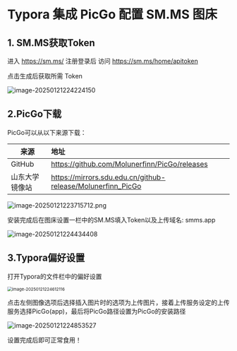 # Typora 集成 PicGo 配置 SM.MS 图床

## 1. SM.MS获取Token

进入 https://sm.ms/ 注册登录后 访问 https://sm.ms/home/apitoken

点击生成后获取所需 Token

![image-20250121224224150](https://s2.loli.net/2025/01/21/k8goGQs3DPcdTqJ.png)

## 2.PicGo下载

PicGo可以从以下来源下载：

| 来源        | 地址                                                        |
| -------------- | :---------------------------------------------------------- |
| GitHub         | https://github.com/Molunerfinn/PicGo/releases               |
| 山东大学镜像站 | https://mirrors.sdu.edu.cn/github-release/Molunerfinn_PicGo |

![image-20250121223715712.png](https://s2.loli.net/2025/01/21/zeEZXH2MSULDIBT.png)

安装完成后在图床设置一栏中的SM.MS填入Token以及上传域名: smms.app

![image-20250121224434408](https://s2.loli.net/2025/01/21/CsefZOHu97AYqPn.png)

## 3.Typora偏好设置

打开Typora的文件栏中的偏好设置

<img src="https://s2.loli.net/2025/01/21/7cCSnIbUghOA98D.png" alt="image-20250121224612116" style="zoom: 67%;" />

点击左侧图像选项后选择插入图片时的选项为上传图片，接着上传服务设定的上传服务选择PicGo(app)，最后将PicGo路径设置为PicGo的安装路径

![image-20250121224853527](https://s2.loli.net/2025/01/21/PQYnDRHslxgXqkv.png)

设置完成后即可正常食用！

